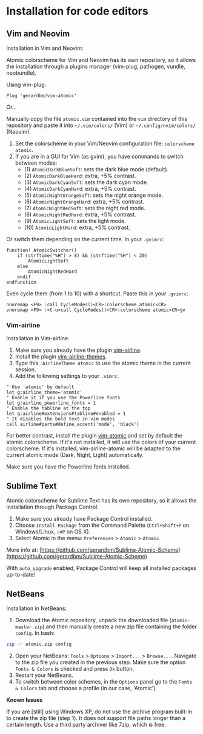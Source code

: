 # Installation for code editors

## Vim and Neovim

Installation in Vim and Neovim:

Atomic colorscheme for Vim and Neovim has its own repository, so it allows the installation through a plugins manager (vim-plug, pathogen, vundle, neobundle).

Using vim-plug:

```viml
Plug 'gerardbm/vim-atomic'
```

Or...

Manually copy the file `atomic.vim` contained into the `vim` directory of this repository and paste it into `~/.vim/colors/` (Vim) or `~/.config/nvim/colors/` (Neovim).

1. Set the colorscheme in your Vim/Neovim configuration file: `colorscheme atomic`.
2. If you are in a GUI for Vim (as gvim), you have commands to switch between modes:
	- (1) `AtomicDarkBlueSoft`: sets the dark blue mode (default).
	- (2) `AtomicDarkBlueHard`: extra, +5% contrast.
	- (3) `AtomicDarkCyanSoft`: sets the dark cyan mode.
	- (4) `AtomicDarkCyanHard`: extra, +5% contrast.
	- (5) `AtomicNightOrangeSoft`: sets the night orange mode.
	- (6) `AtomicNightOrangeHard`: extra, +5% contrast.
	- (7) `AtomicNightRedSoft`: sets the night red mode.
	- (8) `AtomicNightRedHard`: extra, +5% contrast.
	- (9) `AtomicLightSoft`: sets the light mode.
	- (10) `AtomicLightHard`: extra, +5% contrast.

Or switch them depending on the current time. In your `.gvimrc`:

```viml
function! AtomicSwitcher()
	if (strftime("%H") > 8) && (strftime("%H") < 20)
		AtomicLightSoft
	else
		AtomicNightRedHard
	endif
endfunction
```

Even cycle them (from 1 to 10) with a shortcut. Paste this in your `.gvimrc`:

```viml
nnoremap <F9> :call CycleModes()<CR>:colorscheme atomic<CR>
vnoremap <F9> :<C-u>call CycleModes()<CR>:colorscheme atomic<CR>gv
```

### Vim-airline

Installation in Vim-airline:

1. Make sure you already have the plugin [vim-airline](https://github.com/vim-airline/vim-airline).
2. Install the plugin [vim-airline-themes](https://github.com/vim-airline/vim-airline-themes).
3. Type this `:AirlineTheme atomic` to use the atomic theme in the current session.
4. Add the following settings to your `.vimrc`.

```viml
" Use 'atomic' by default
let g:airline_theme='atomic'
" Enable it if you use the Powerline fonts
let g:airline_powerline_fonts = 1
" Enable the tabline at the top
let g:airline#extensions#tabline#enabled = 1
" It disables the bold text in vim modes
call airline#parts#define_accent('mode', 'black')
```

For better contrast, install the plugin [vim-atomic](https://github.com/gerardbm/vim-atomic) and set by default the atomic colorscheme. If it's not installed, it will use the colors of your current colorscheme. If it's installed, vim-airline-atomic will be adapted to the current atomic mode (Dark, Night, Light) automatically.

Make sure you have the Powerline fonts installed.

## Sublime Text

Atomic colorscheme for Sublime Text has its own repository, so it allows the installation through Package Control.

1. Make sure you already have Package Control installed.
2. Choose `Install Package` from the Command Palette (`Ctrl+Shift+P` on Windows/Linux, `⇧⌘P` on OS X).
3. Select Atomic in the menu: `Preferences` > `Atomic` > `Atomic`.

More info at: [https://github.com/gerardbm/Sublime-Atomic-Scheme](https://github.com/gerardbm/Sublime-Atomic-Scheme)

With `auto_upgrade` enabled, Package Control will keep all installed packages up-to-date!

## NetBeans

Installation in NetBeans:

1. Download the Atomic repository, unpack the downloaded file (`atomic-master.zip`) and then manually create a new zip file containing the folder `config`. In bash:
```bash
zip -r atomic.zip config
```
2. Open your NetBeans: `Tools` > `Options` > `Import...` > `Browse...`. Navigate to the zip file you created in the previous step. Make sure the option `Fonts & Colors` is checked and press `Ok` button.
3. Restart your NetBeans.
4. To switch between color schemes, in the `Options` panel go to the `Fonts & Colors` tab and choose a profile (in our case, 'Atomic').

**Known Issues**

If you are [still] using Windows XP, do not use the archive program built-in to create the zip file (step 1). It does not support file paths longer than a certain length. Use a third party archiver like 7zip, which is free.
